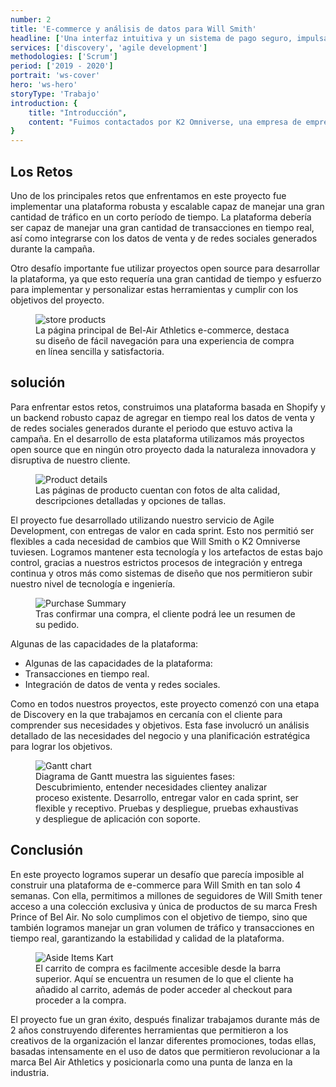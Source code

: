 ```yaml
---
number: 2
title: 'E-commerce y análisis de datos para Will Smith'
headline: ['Una interfaz intuitiva y un sistema de pago seguro, impulsando', 'su éxito en ventas en línea.']
services: ['discovery', 'agile development']
methodologies: ['Scrum']
period: ['2019 - 2020']
portrait: 'ws-cover'
hero: 'ws-hero'
storyType: 'Trabajo'
introduction: {
    title: "Introducción",
    content: "Fuimos contactados por K2 Omniverse, una empresa de emprendedores con la misión de crear enlaces entre celebridades y sus audiencias masivas, con una misión que parecía imposible: construir en cuatro semanas una plataforma de e-commerce para Will Smith, que le permitiera ofrecer a sus millones de seguidores durante 72 horas únicamente una colección nueva y exclusiva de productos pertenecientes a su entonces nueva marca Fresh Prince of Bel Air."
}
---
```

<div>
    <h2>Los Retos</h2>
    <p>Uno de los principales retos que enfrentamos en este proyecto fue implementar una plataforma robusta y escalable capaz de manejar una gran cantidad de tráfico en un corto período de tiempo. La plataforma debería ser capaz de manejar una gran cantidad de transacciones en tiempo real, así como integrarse con los datos de venta y de redes sociales generados durante la campaña.</p>
    <p>Otro desafío importante fue utilizar proyectos open source para desarrollar la plataforma, ya que esto requería una gran cantidad de tiempo y esfuerzo para implementar y personalizar estas herramientas y cumplir con los objetivos del proyecto.</p>
</div>
<div>
    <figure>
        <img src="/work/ws-store.png" alt="store products"/>
        <figcaption class="story_story__mainContent__caption__IQRnS">La página principal de Bel-Air Athletics e-commerce, destaca su diseño de fácil navegación para una experiencia de compra en línea sencilla y satisfactoria.</figcaption>
    </figure>    
</div>
<div class="story_story__mainContent__2cGrid__aNFn8">
    <div>
        <h2>solución</h2>
        <p>Para enfrentar estos retos, construimos una plataforma basada en Shopify y un backend robusto capaz de agregar en tiempo real los datos de venta y de redes sociales generados durante el periodo que estuvo activa la campaña. En el desarrollo de esta plataforma utilizamos más proyectos open source que en ningún otro proyecto dada la naturaleza innovadora y disruptiva de nuestro cliente.</p>
    </div>
    <figure>
        <img src="/work/ws-product.png" alt="Product details"/>
        <figcaption class="story_story__mainContent__gridCaption__8kiY6 story_story__mainContent__caption__IQRnS">Las páginas de producto cuentan con fotos de alta calidad, descripciones detalladas y opciones de tallas.</figcaption>
    </figure>  
</div>
<div>
    <p>El proyecto fue desarrollado utilizando nuestro servicio de Agile Development, con entregas de valor en cada sprint. Esto nos permitió ser flexibles a cada necesidad de cambios que Will Smith o K2 Omniverse tuviesen. Logramos mantener esta tecnología y los artefactos de estas bajo control, gracias a nuestros estrictos procesos de integración y entrega continua y otros más como sistemas de diseño que nos permitieron subir nuestro nivel de tecnología e ingeniería.</p>
</div>
<div class="story_story__mainContent__2cGrid__aNFn8"> 
    <figure>
        <img src="/work/ws-summary.png" alt="Purchase Summary"/>
        <figcaption class="story_story__mainContent__gridCaption__8kiY6 story_story__mainContent__caption__IQRnS">Tras confirmar una compra, el cliente podrá lee un resumen de su pedido.</figcaption>
    </figure>
    <div class="story_story__mainContent__wsSolutionList__KrV8F">
        <span>Algunas de las capacidades de la plataforma:</span>
        <ul>
        <li>Algunas de las capacidades de la plataforma:</li>
        <li>Transacciones en tiempo real.</li>
        <li>Integración de datos de venta y redes sociales.</li>
        </ul>
    </div>    
</div>
<div>
    <p>Como en todos nuestros proyectos, este proyecto comenzó con una etapa de Discovery en la que trabajamos en cercanía con el cliente para comprender sus necesidades y objetivos. Esta fase involucró un análisis detallado de las necesidades del negocio y una planificación estratégica para lograr los objetivos.</p>
</div>
<div class="story_story__mainContent__gantt__TErEp">
    <figure>
        <img src="/work/proyect-chart-es.png" alt="Gantt chart"/>
        <figcaption class="story_story__mainContent__caption__IQRnS">Diagrama de Gantt muestra las siguientes fases: Descubrimiento, entender necesidades clientey analizar proceso existente. Desarrollo, entregar valor en cada sprint, ser flexible y receptivo. Pruebas y despliegue, pruebas exhaustivas y despliegue de aplicación con soporte.</figcaption>
    </figure>
</div>
<div>
    <h2>Conclusión</h2>
    <p>En este proyecto logramos superar un desafío que parecía imposible al construir una plataforma de e-commerce para Will Smith en tan solo 4 semanas. Con ella, permitimos a millones de seguidores de Will Smith tener acceso a una colección exclusiva y única de productos de su marca Fresh Prince of Bel Air. No solo cumplimos con el objetivo de tiempo, sino que también logramos manejar un gran volumen de tráfico y transacciones en tiempo real, garantizando la estabilidad y calidad de la plataforma. </p>
</div>
<div>
    <figure>
        <img src="/work/ws-itemskart.png" alt="Aside Items Kart"/>
        <figcaption class="story_story__mainContent__caption__IQRnS">El carrito de compra es facilmente accesible desde la barra superior. Aquí se encuentra un resumen de lo que el cliente ha añadido al carrito, además de poder acceder al checkout para proceder a la compra.</figcaption>
    </figure>
</div>
<div>
    <p>El proyecto fue un gran éxito, después finalizar trabajamos durante más de 2 años construyendo diferentes herramientas que permitieron a los creativos de la organización el lanzar diferentes promociones, todas ellas, basadas intensamente en el uso de datos que permitieron revolucionar a la marca Bel Air Athletics y posicionarla como una punta de lanza en la industria.</p>
</div>